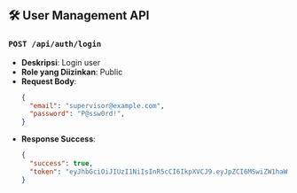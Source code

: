 ## 🛠️ User Management API

### `POST /api/auth/login`
- **Deskripsi**: Login user
- **Role yang Diizinkan**: Public
- **Request Body**:
  ```json
  {
    "email": "supervisor@example.com",
    "password": "P@ssw0rd!",
  }
- **Response Success**:
  ```json
  {
    "success": true,
    "token": "eyJhbGciOiJIUzI1NiIsInR5cCI6IkpXVCJ9.eyJpZCI6MSwiZW1haWwiOiJzdXBlcnZpc29yQGV4YW1wbGUuY29tIiwicm9sZSI6IlNVUEVSVklTT1IiLCJpYXQiOjE3NDI5ODAxNzQsImV4cCI6MTc0Mjk4Mzc3NH0.aFax89zmPoRC11doJxgMJX9z3sZlY-vtituDrhKWNSh",
  }